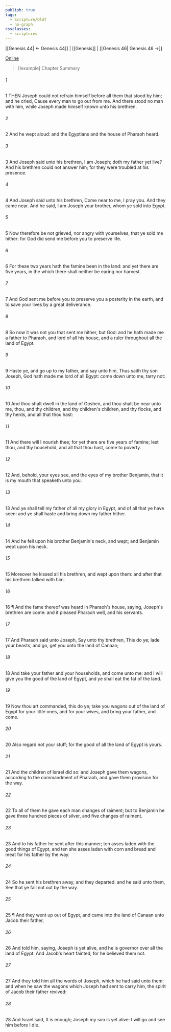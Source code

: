 ```yaml
---
publish: true
tags:
  - Scripture/OldT
  - no-graph
cssclasses:
  - scriptures
---
```

[[Genesis 44| ← Genesis 44]] | [[Genesis]] | [[Genesis 46| Genesis 46 →]]

[Online](https://churchofjesuschrist.org/study/scriptures/ot/gen/45?lang=eng)

>[!example] Chapter Summary
>
###### 1
1 THEN Joseph could not refrain himself before all them that stood by him; and he cried, Cause every man to go out from me.  And there stood no man with him, while Joseph made himself known unto his brethren.
###### 2
2 And he wept aloud: and the Egyptians and the house of Pharaoh heard.
###### 3
3 And Joseph said unto his brethren, I am Joseph; doth my father yet live?  And his brethren could not answer him; for they were troubled at his presence.
###### 4
4 And Joseph said unto his brethren, Come near to me, I pray you.  And they came near.  And he said, I am Joseph your brother, whom ye sold into Egypt.
###### 5
5 Now therefore be not grieved, nor angry with yourselves, that ye sold me hither: for God did send me before you to preserve life.
###### 6
6 For these two years hath the famine been in the land: and yet there are five years, in the which there shall neither be earing nor harvest.
###### 7
7 And God sent me before you to preserve you a posterity in the earth, and to save your lives by a great deliverance.
###### 8
8 So now it was not you that sent me hither, but God: and he hath made me a father to Pharaoh, and lord of all his house, and a ruler throughout all the land of Egypt.
###### 9
9 Haste ye, and go up to my father, and say unto him, Thus saith thy son Joseph, God hath made me lord of all Egypt: come down unto me, tarry not:
###### 10
10 And thou shalt dwell in the land of Goshen, and thou shalt be near unto me, thou, and thy children, and thy children's children, and thy flocks, and thy herds, and all that thou hast:
###### 11
11 And there will I nourish thee; for yet there are five years of famine; lest thou, and thy household, and all that thou hast, come to poverty.
###### 12
12 And, behold, your eyes see, and the eyes of my brother Benjamin, that it is my mouth that speaketh unto you.
###### 13
13 And ye shall tell my father of all my glory in Egypt, and of all that ye have seen: and ye shall haste and bring down my father hither.
###### 14
14 And he fell upon his brother Benjamin's neck, and wept; and Benjamin wept upon his neck.
###### 15
15 Moreover he kissed all his brethren, and wept upon them: and after that his brethren talked with him.
###### 16
16 ¶ And the fame thereof was heard in Pharaoh's house, saying, Joseph's brethren are come: and it pleased Pharaoh well, and his servants.
###### 17
17 And Pharaoh said unto Joseph, Say unto thy brethren, This do ye; lade your beasts, and go, get you unto the land of Canaan;
###### 18
18 And take your father and your households, and come unto me: and I will give you the good of the land of Egypt, and ye shall eat the fat of the land.
###### 19
19 Now thou art commanded, this do ye; take you wagons out of the land of Egypt for your little ones, and for your wives, and bring your father, and come.
###### 20
20 Also regard not your stuff; for the good of all the land of Egypt is yours.
###### 21
21 And the children of Israel did so: and Joseph gave them wagons, according to the commandment of Pharaoh, and gave them provision for the way.
###### 22
22 To all of them he gave each man changes of raiment; but to Benjamin he gave three hundred pieces of silver, and five changes of raiment.
###### 23
23 And to his father he sent after this manner; ten asses laden with the good things of Egypt, and ten she asses laden with corn and bread and meat for his father by the way.
###### 24
24 So he sent his brethren away, and they departed: and he said unto them, See that ye fall not out by the way.
###### 25
25 ¶ And they went up out of Egypt, and came into the land of Canaan unto Jacob their father,
###### 26
26 And told him, saying, Joseph is yet alive, and he is governor over all the land of Egypt.  And Jacob's heart fainted, for he believed them not.
###### 27
27 And they told him all the words of Joseph, which he had said unto them: and when he saw the wagons which Joseph had sent to carry him, the spirit of Jacob their father revived:
###### 28
28 And Israel said, It is enough; Joseph my son is yet alive: I will go and see him before I die.



